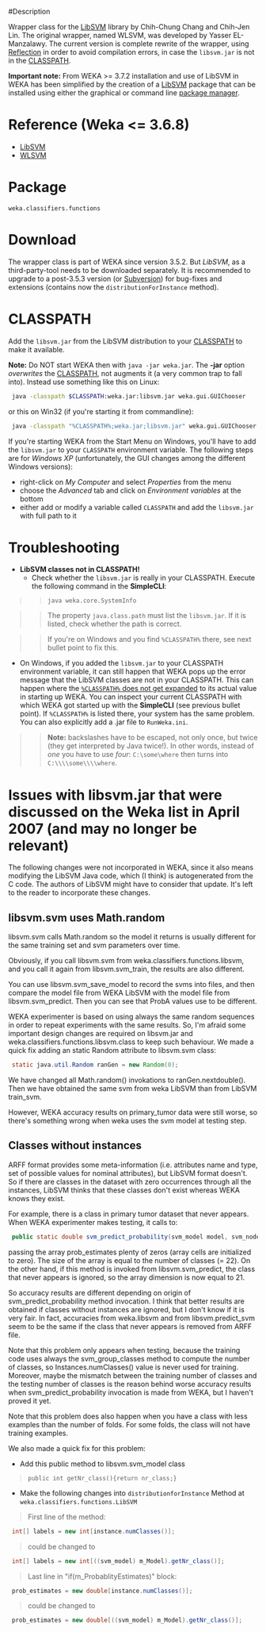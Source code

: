 
#Description

Wrapper class for the [LibSVM](http://www.csie.ntu.edu.tw/~cjlin/libsvm/) library by Chih-Chung Chang and Chih-Jen Lin. The original wrapper, named WLSVM, was developed by Yasser EL-Manzalawy. The current version is complete rewrite of the wrapper, using [Reflection](http://java.sun.com/docs/books/tutorial/reflect/) in order to avoid compilation errors, in case the `libsvm.jar` is not in the [CLASSPATH](classpath.md).

**Important note:**
From WEKA >= 3.7.2 installation and use of LibSVM in WEKA has been simplified by the creation of a [LibSVM](https://weka.sourceforge.io/doc.packages/LibSVM/weka/classifiers/functions/LibSVM.html) package that can be installed using either the graphical or command line [package manager](packages/manager.md).

# **Reference (Weka <=** **3.6.8)** 
* [LibSVM](http://www.csie.ntu.edu.tw/~cjlin/libsvm/)
* [WLSVM](https://perun.pmf.uns.ac.rs/radovanovic/dmsem/cd/install/LIBSVM/WLSVM/wlsvm.htm)

# Package 
`weka.classifiers.functions`

# Download 
The wrapper class is part of WEKA since version 3.5.2. But *LibSVM*, as a third-party-tool needs to be downloaded separately. It is recommended to upgrade to a post-3.5.3 version (or [Subversion](subversion.md)) for bug-fixes and extensions (contains now the `distributionForInstance` method).

# CLASSPATH 
Add the `libsvm.jar` from the LibSVM distribution to your [CLASSPATH](classpath.md) to make it available.

**Note:** Do NOT start WEKA then with `java -jar weka.jar`. The **-jar** option *overwrites* the [CLASSPATH](classpath.md), not augments it (a very common trap to fall into). Instead use something like this on Linux:

```bash
 java -classpath $CLASSPATH:weka.jar:libsvm.jar weka.gui.GUIChooser
```
or this on Win32 (if you're starting it from commandline):

```bash
 java -classpath "%CLASSPATH%;weka.jar;libsvm.jar" weka.gui.GUIChooser
```

If you're starting WEKA from the Start Menu on Windows, you'll have to add the `libsvm.jar` to your `CLASSPATH` environment variable. The following steps are for *Windows XP* (unfortunately, the GUI changes among the different Windows versions):

* right-click on *My Computer* and select *Properties* from the menu
* choose the *Advanced* tab and click on *Environment variables* at the bottom
* either add or modify a variable called `CLASSPATH` and add the `libsvm.jar` with full path to it

# Troubleshooting 
* **LibSVM classes not in CLASSPATH!**
	* Check whether the `libsvm.jar` is really in your CLASSPATH. Execute the following command in the **SimpleCLI**:

>> `java weka.core.SystemInfo`

>> The property `java.class.path` must list the `libsvm.jar`. If it is listed, check whether the path is correct.

>> If you're on Windows and you find `%CLASSPATH%` there, see next bullet point to fix this.

* On Windows, if you added the `libsvm.jar` to your CLASSPATH environment variable, it can still happen that WEKA pops up the error message that the LibSVM classes are not in your CLASSPATH. This can happen where the [`%CLASSPATH%` does not get expanded](http://support.microsoft.com/kb/329308) to its actual value in starting up WEKA. You can inspect your current CLASSPATH with which WEKA got started up with the **SimpleCLI** (see previous bullet point). If `%CLASSPATH%` is listed there, your system has the same problem. You can also explicitly add a .jar file to `RunWeka.ini`.
>> **Note:** backslashes have to be escaped, not only once, but twice (they get interpreted by Java twice!). In other words, instead of *one* you have to use *four*: 
`C:\some\where` then turns into `C:\\\\some\\\\where`.

# Issues with libsvm.jar that were discussed on the Weka list in April 2007 (and may no longer be relevant)

The following changes were not incorporated in WEKA, since it also means modifying the LibSVM Java code, which (I think) is autogenerated from the C code. The authors of LibSVM might have to consider that update. It's left to the reader to incorporate these changes.

## libsvm.svm uses Math.random
libsvm.svm calls Math.random so the model it returns is usually different for the same training set and svm parameters over time.

Obviously, if you call libsvm.svm from weka.classifiers.functions.libsvm, and you call it again from libsvm.svm_train, the results are also different.

You can use libsvm.svm_save_model to record the svms into files, and then compare the model file from WEKA LibSVM with the model file from libsvm.svm_predict. Then you can see that ProbA values use to be different.

WEKA experimenter is based on using always the same random sequences in order to repeat experiments with the same results. So, I'm afraid some important design changes are required on libsvm.jar and weka.classifiers.functions.libsvm.class to keep such behaviour. We made a quick fix adding an static Random attribute to libsvm.svm class:

```java
 static java.util.Random ranGen = new Random(0);
```
We have changed all Math.random() invokations to ranGen.nextdouble(). Then we have obtained the same svm from weka LibSVM than from LibSVM train_svm.

However, WEKA accuracy results on primary_tumor data were still worse, so there's something wrong when weka uses the svm model at testing step.

## Classes without instances
ARFF format provides some meta-information (i.e. attributes name and type, set of possible values for nominal attributes), but LibSVM format doesn't. So if there are classes in the dataset with zero occurrences through all the instances, LibSVM thinks that these classes don't exist whereas WEKA knows they exist.

For example, there is a class in primary tumor dataset that never appears. When WEKA experimenter makes testing, it calls to:

```java
 public static double svm_predict_probability(svm_model model, svm_node[] x, double[] prob_estimates)
```
passing the array prob_estimates plenty of zeros (array cells are initialized to zero). The size of the array is equal to the number of classes (= 22). On the other hand, if this method is invoked from libsvm.svm_predict, the class that never appears is ignored, so the array dimension is now equal to 21.

So accuracy results are different depending on origin of svm_predict_probability method invocation. I think that better results are obtained if classes without instances are ignored, but I don't know if it is very fair. In fact, accuracies from weka.libsvm and from libsvm.predict_svm seem to be the same if the class that never appears is removed from ARFF file.

Note that this problem only appears when testing, because the training code uses always the svm_group_classes method to compute the number of classes, so Instances.numClasses() value is never used for training. Moreover, maybe the mismatch between the training number of classes and the testing number of classes is the reason behind worse accuracy results when svm_predict_probability invocation is made from WEKA, but I haven't proved it yet.

Note that this problem does also happen when you have a class with less examples than the number of folds. For some folds, the class will not have training examples.

We also made a quick fix for this problem:

* Add this public method to libsvm.svm_model class
> `public int getNr_class(){return nr_class;}`
* Make the following changes into `distributionforInstance` Method at `weka.classifiers.functions.LibSVM`
> First line of the method:

```java
 int[] labels = new int[instance.numClasses()];
```
> could be changed to
```java
 int[] labels = new int[((svm_model) m_Model).getNr_class()];
```
> Last line in "if(m_ProbablityEstimates)" block:

```java
 prob_estimates = new double[instance.numClasses()];
```
> could be changed to
```java
 prob_estimates = new double[((svm_model) m_Model).getNr_class()];
```